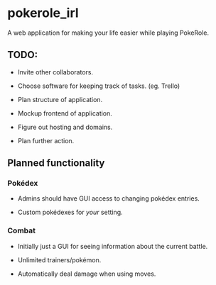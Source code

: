 # pokerole_irl
A web application for making your life easier while playing PokeRole.

## TODO:

* Invite other collaborators.

* Choose software for keeping track of tasks. (eg. Trello)

* Plan structure of application.

* Mockup frontend of application.

* Figure out hosting and domains.

* Plan further action.

## Planned functionality

### Pokédex

* Admins should have GUI access to changing pokédex entries.

* Custom pokédexes for _your_ setting.

### Combat

* Initially just a GUI for seeing information about the current battle.

* Unlimited trainers/pokémon.

* Automatically deal damage when using moves.